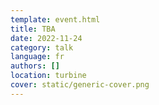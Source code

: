 ```yaml
---
template: event.html
title: TBA
date: 2022-11-24
category: talk
language: fr
authors: []
location: turbine
cover: static/generic-cover.png
---
```

